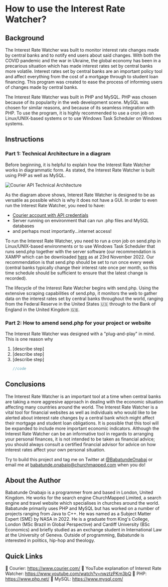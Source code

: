 # How to use the Interest Rate Watcher?

## Background
The Interest Rate Watcher was built to monitor interest rate changes made by central banks and to notify end users about said changes. With both the COVID pandemic and the war in Ukraine, the global economy has been in a precarious situation which has made interest rates set by central banks more volatile. Interest rates set by central banks are an important policy tool and affect everything from the cost of a mortgage through to student loan financing. This program was created to ease the process of informing users of changes made by central banks. 

The Interest Rate Watcher was built in PHP and MySQL. PHP was chosen because of its popularity in the web development scene. MySQL was chosen for similar reasons, and because of its seamless integration with PHP. To use the program, it is highly recommended to use a cron job on Linux/UNIX-based systems or to use Windows Task Scheduler on Windows systems. 

## Instructions

### Part 1: Technical Architecture in a diagram 
Before beginning, it is helpful to explain how the Interest Rate Watcher works in diagrammatic form. As stated, the Interest Rate Watcher is built using 
PHP as well as MySQL.

![Courier API Technical Architecture](https://user-images.githubusercontent.com/36359216/203490709-16b2401d-d42f-4d15-9b92-8bde2dc4d28b.JPG)

As the diagram above shows, Interest Rate Watcher is designed to be as versatile as possible which is why it does not have a GUI. In order to even run the Interest Rate Watcher, you need to have:
* [Courier account with API credentials](https://www.courier.com/)
* Server running on environment that can run .php files and MySQL databases
* and perhaps most importantly...internet access!  

To run the Interest Rate Watcher, you need to run a cron job on send.php in Linux/UNIX-based environments or to use Windows Task Scheduler that runs send.php together with the server software (our recommendation is XAMPP which can be downloaded [here](https://www.apachefriends.org/download.html) as at 23rd November 2022. Our recommendation is that send.php should be set to run once every week (central banks typically change their interest rate once per month, so this time schedule should be sufficient to ensure that the latest change is recorded).

The lifecycle of the Interest Rate Watcher begins with send.php. Using the extensive scraping capabilities of send.php, it monitors the web to gather data on the interest rates set by central banks throughout the world, ranging from the Federal Reserve in the United States :us: through to the Bank of England in the United Kingdom 🇬🇧. 

### Part 2: How to amend send.php for your project or website
The Interest Rate Watcher was designed with a "plug-and-play" in mind. This is one reason why 

1. [describe step]
2. [describe step]
3. [describe step]
   ```go
   //code
   ```

## Conclusions

The Interest Rate Watcher is an important tool at a time when central banks are taking a more aggresive approach in dealing with the economic situation affecting many countries around the world. The Interest Rate Watcher is a vital tool for financial websites as well as individuals who would like to be alerted about interest rate changes by a central bank which might affect their mortgage and student loan obligations. It is possible that this tool will be expanded to include more important economic indicators. Although the Interest Rate Watcher can be an informative tool in regards to arranging your personal finances, it is not intended to be taken as financial advice; you should always consult a certified financial advisor for advice on how interest rates affect your own personal situation. 

Try to build this project and tag me on Twitter at [@BabatundeOnabaj](https://twitter.com/BabatundeOnabaj) or email me at babatunde.onabajo@churchmapped.com when you do!

## About the Author

Babatunde Onabajo is a programmer from and based in London, United Kingdom. He works for the search engine ChurchMapped Limited, a search engine and travel website which specialises in churches around the world. Babatunde primarily uses PHP and MySQL but has worked on a number of projects ranging from Java to C++. He was named as a Subject Matter Expert (SME) by NASA in 2022. He is a graduate from King's College, London (MSc Brazil in Global Perspective) and Cardiff University (BSc Economics) and briefly studied as an exchange student in International Law at the University of Geneva. Outside of programming, Babatunde is interested in politics, hip-hop and theology.

## Quick Links

🔗 Courier: https://www.courier.com/
🔗 YouTube explanation of Interest Rate Watcher: https://www.youtube.com/watch?v=nwztzPKm3bQ
🔗 PHP: https://www.php.net/
🔗 MySQL: https://www.mysql.com/


